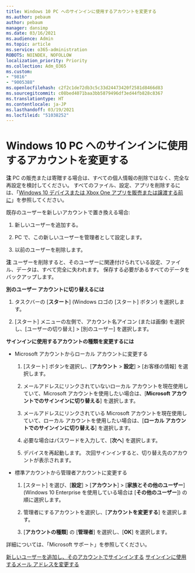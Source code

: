 ```yaml
---
title: Windows 10 PC へのサインインに使用するアカウントを変更する
ms.author: pebaum
author: pebaum
manager: dansimp
ms.date: 03/16/2021
ms.audience: Admin
ms.topic: article
ms.service: o365-administration
ROBOTS: NOINDEX, NOFOLLOW
localization_priority: Priority
ms.collection: Adm_O365
ms.custom:
- "9816"
- "9005388"
ms.openlocfilehash: c2f2c1de72db3c5c33d24473420f2581d8466d83
ms.sourcegitcommit: c08bed4071baa3bb5879496df3ed44fb828c8367
ms.translationtype: HT
ms.contentlocale: ja-JP
ms.lasthandoff: 03/19/2021
ms.locfileid: "51038252"
---
```

# <a name="change-the-account-you-use-to-sign-in-to-your-windows-10-pc"></a>Windows 10 PC へのサインインに使用するアカウントを変更する

**注** PC の販売または寄贈する場合は、すべての個人情報の削除ではなく、完全な再設定を検討してください。 すべてのファイル、設定、アプリを削除するには、「[Windows 10 デバイスまたは Xbox One アプリを販売または譲渡する前に](https://support.microsoft.com/help/10547/microsoft-account-selling-gifting-windows-10-device-xbox-one)」を参照してください。

既存のユーザーを新しいアカウントで置き換える場合:

1. 新しいユーザーを追加する。

1. PC で、この新しいユーザーを管理者として設定します。

1. 以前のユーザーを削除します。

**注** ユーザーを削除すると、そのユーザーに関連付けられている設定、ファイル、データは、すべて完全に失われます。 保存する必要があるすべてのデータをバックアップします。

**別のユーザー アカウントに切り替えるには**

1. タスクバーの [**スタート**] (Windows ロゴの [スタート] ボタン) を選択します。 

1. [スタート] メニューの左側で、アカウント名アイコン (または画像) を選択し、[ユーザーの切り替え] > [別のユーザー] を選択します。

**サインインに使用するアカウントの種類を変更するには**

- Microsoft アカウントからローカル アカウントに変更する

    1. [スタート] ボタンを選択し、[**アカウント** > **設定**] > [お客様の情報] を選択します。

    1. メールアドレスにリンクされていないローカル アカウントを現在使用していて、Microsoft アカウントを使用したい場合は、[**Microsoft アカウントでのサインインに切り替える**] を選択します。

    1. メールアドレスにリンクされている Microsoft アカウントを現在使用していて、ローカル アカウントを使用したい場合は、[**ローカル アカウントでのサインインに切り替える**] を選択します。

    1. 必要な場合はパスワードを入力して、[**次へ**] を選択します。

    1. デバイスを再起動します。 次回サインインすると、切り替え先のアカウントが表示されます。

- 標準アカウントから管理者アカウントに変更する

    1. [スタート] を選び、[**設定**]  >  [**アカウント**]  >  [**家族とその他のユーザー**] (Windows 10 Enterprise を使用している場合は [**その他のユーザー**]) の順に選択します。

    1. 管理者にするアカウントを選択し、[**アカウントを変更する**] を選択します。

    1. [**アカウントの種類**] の [**管理者**] を選択し、[**OK**] を選択します。

詳細については、「Microsoft サポート」を参照してください。

[新しいユーザーを追加し、そのアカウントでサインインする](https://support.microsoft.com/windows/add-or-remove-accounts-on-your-pc-104dc19f-6430-4b49-6a2b-e4dbd1dcdf32)
[サインインに使用するメール アドレスを変更する](https://support.microsoft.com/account-billing/change-the-email-address-or-phone-number-for-your-microsoft-account-761a662d-8032-88f4-03f3-c9ba8ba0e00b)
